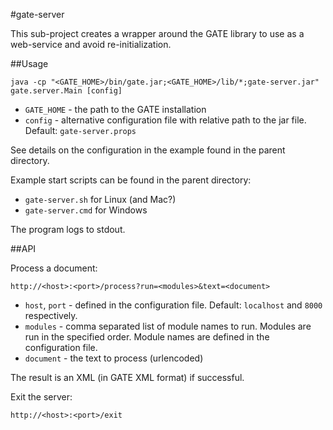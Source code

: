 #gate-server

This sub-project creates a wrapper around the GATE library to use as a web-service and avoid re-initialization.

##Usage

`java -cp "<GATE_HOME>/bin/gate.jar;<GATE_HOME>/lib/*;gate-server.jar" gate.server.Main [config]`

* `GATE_HOME` - the path to the GATE installation
* `config` - alternative configuration file with relative path to the jar file. Default: `gate-server.props`

See details on the configuration in the example found in the parent directory.

Example start scripts can be found in the parent directory:

 * `gate-server.sh` for Linux (and Mac?)
 * `gate-server.cmd` for Windows

The program logs to stdout.

##API

Process a document:

`http://<host>:<port>/process?run=<modules>&text=<document>`

* `host`, `port` - defined in the configuration file. Default: `localhost` and `8000` respectively.
* `modules` - comma separated list of module names to run. Modules are run in the specified order. Module names are defined in the configuration file.
* `document` - the text to process (urlencoded)

The result is an XML (in GATE XML format) if successful.

Exit the server:

`http://<host>:<port>/exit`

